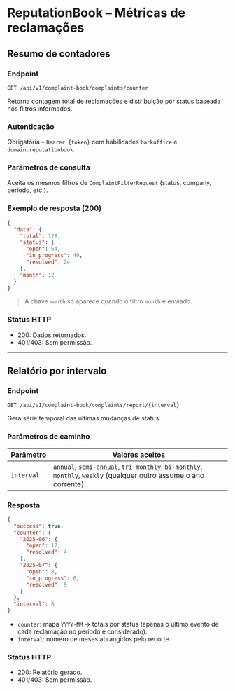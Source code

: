 # ReputationBook – Métricas de reclamações

## Resumo de contadores

### Endpoint

```
GET /api/v1/complaint-book/complaints/counter
```

Retorna contagem total de reclamações e distribuição por status baseada nos filtros informados.

### Autenticação

Obrigatória – `Bearer {token}` com habilidades `backoffice` e `domain:reputationbook`.

### Parâmetros de consulta

Aceita os mesmos filtros de `ComplaintFilterRequest` (status, company, período, etc.).

### Exemplo de resposta (200)

```json
{
  "data": {
    "total": 128,
    "status": {
      "open": 64,
      "in_progress": 40,
      "resolved": 24
    },
    "month": 12
  }
}
```

> A chave `month` só aparece quando o filtro `month` é enviado.

### Status HTTP

- 200: Dados retornados.
- 401/403: Sem permissão.

---

## Relatório por intervalo

### Endpoint

```
GET /api/v1/complaint-book/complaints/report/{interval}
```

Gera série temporal das últimas mudanças de status.

### Parâmetros de caminho

| Parâmetro | Valores aceitos |
| --------- | ---------------- |
| `interval` | `annual`, `semi-annual`, `tri-monthly`, `bi-monthly`, `monthly`, `weekly` (qualquer outro assume o ano corrente). |

### Resposta

```json
{
  "success": true,
  "counter": {
    "2025-06": {
      "open": 12,
      "resolved": 4
    },
    "2025-07": {
      "open": 8,
      "in_progress": 6,
      "resolved": 9
    }
  },
  "interval": 6
}
```

- `counter`: mapa `YYYY-MM` → totais por status (apenas o último evento de cada reclamação no período é considerado).
- `interval`: número de meses abrangidos pelo recorte.

### Status HTTP

- 200: Relatório gerado.
- 401/403: Sem permissão.

